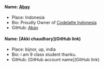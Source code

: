 #### Name: [Abay](https://github.com/abaykan/)
- Place: Indonesia
- Bio: Proudly Owner of [Codelatte Indonesia](https://codelatte.org/)
- GitHub: [Abay](https://github.com/abaykan/)




#### Name: [Akki chaudhary](GitHub link)
- Place: bijnor, up, india
- Bio: i am 9 class student thanku.
- GitHub: [GitHub account name](GitHub link)
